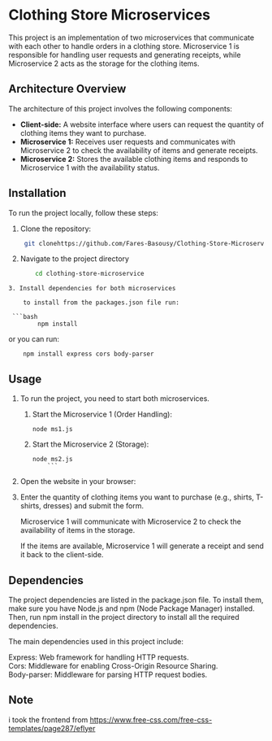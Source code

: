 # Clothing Store Microservices

This project is an implementation of two microservices that communicate with each other to handle orders in a clothing store. Microservice 1 is responsible for handling user requests and generating receipts, while Microservice 2 acts as the storage for the clothing items.

## Architecture Overview

The architecture of this project involves the following components:

- **Client-side:** A website interface where users can request the quantity of clothing items they want to purchase.
- **Microservice 1:** Receives user requests and communicates with Microservice 2 to check the availability of items and generate receipts.
- **Microservice 2:** Stores the available clothing items and responds to Microservice 1 with the availability status.

## Installation

To run the project locally, follow these steps:

1. Clone the repository:

   ```bash
   	git clonehttps://github.com/Fares-Basousy/Clothing-Store-Microservices.git```

2. Navigate to the project directory
    ```bash
    	cd clothing-store-microservice
```
3. Install dependencies for both microservices

    to install from the packages.json file run:

 ```bash
    	npm install
 ```
   or you can run:
   
   
    	npm install express cors body-parser
   
    
## Usage

1. To run the project, you need to start both microservices.

	1. Start the Microservice 1 (Order Handling):
	    ```
	    node ms1.js
	    ```

	2. Start the Microservice 2 (Storage):
	
	    ```
	    node ms2.js
    	    ```

2. Open the website in your browser:


3. Enter the quantity of clothing items you want to purchase (e.g., shirts, T-shirts, dresses) and submit the form.

    Microservice 1 will communicate with Microservice 2 to check the availability of items in the storage.

    If the items are available, Microservice 1 will generate a receipt and send it back to the client-side.

## Dependencies

The project dependencies are listed in the package.json file. To install them, make sure you have Node.js and npm (Node Package Manager) installed. Then, run npm install in the project directory to install all the required dependencies.

The main dependencies used in this project include:

   Express: Web framework for handling HTTP requests. \
   Cors: Middleware for enabling Cross-Origin Resource Sharing. \
   Body-parser: Middleware for parsing HTTP request bodies. 

## Note

i took the frontend from https://www.free-css.com/free-css-templates/page287/eflyer
